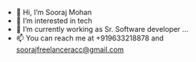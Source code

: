 - 👋 Hi, I’m Sooraj Mohan
- 👀 I’m interested in tech
- 🌱 I’m currently working as Sr. Software developer ...
- 📫 You can reach me at +919633218878 and soorajfreelanceracc@gmail.com

<!---
sooraj3035/sooraj3035 is a ✨ special ✨ repository because its `README.md` (this file) appears on your GitHub profile.
You can click the Preview link to take a look at your changes.
--->
